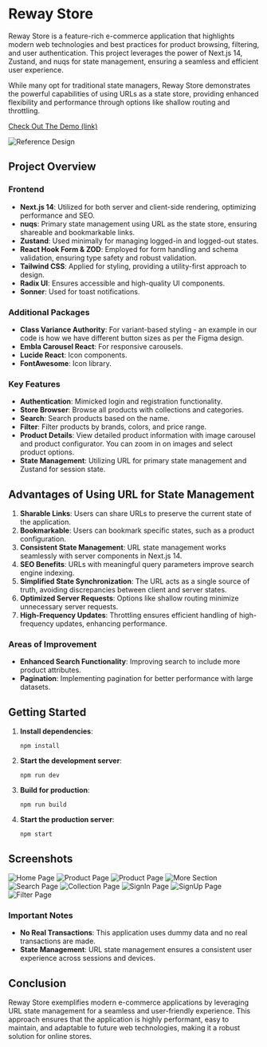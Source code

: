 # Reway Store

Reway Store is a feature-rich e-commerce application that highlights modern web technologies and best practices for product browsing, filtering, and user authentication. This project leverages the power of Next.js 14, Zustand, and nuqs for state management, ensuring a seamless and efficient user experience.

While many opt for traditional state managers, Reway Store demonstrates the powerful capabilities of using URLs as a state store, providing enhanced flexibility and performance through options like shallow routing and throttling.

[Check Out The Demo (link)](https://reway.teeldinho.co.za/)

![Reference Design](public/assets/Mock%20up.svg)

## Project Overview

### Frontend

- **Next.js 14**: Utilized for both server and client-side rendering, optimizing performance and SEO.
- **nuqs**: Primary state management using URL as the state store, ensuring shareable and bookmarkable links.
- **Zustand**: Used minimally for managing logged-in and logged-out states.
- **React Hook Form & ZOD**: Employed for form handling and schema validation, ensuring type safety and robust validation.
- **Tailwind CSS**: Applied for styling, providing a utility-first approach to design.
- **Radix UI**: Ensures accessible and high-quality UI components.
- **Sonner**: Used for toast notifications.

### Additional Packages

- **Class Variance Authority**: For variant-based styling - an example in our code is how we have different button sizes as per the Figma design.
- **Embla Carousel React**: For responsive carousels.
- **Lucide React**: Icon components.
- **FontAwesome**: Icon library.

### Key Features

- **Authentication**: Mimicked login and registration functionality.
- **Store Browser**: Browse all products with collections and categories.
- **Search**: Search products based on the name.
- **Filter**: Filter products by brands, colors, and price range.
- **Product Details**: View detailed product information with image carousel and product configurator. You can zoom in on images and select product options.
- **State Management**: Utilizing URL for primary state management and Zustand for session state.

## Advantages of Using URL for State Management

1. **Sharable Links**: Users can share URLs to preserve the current state of the application.
2. **Bookmarkable**: Users can bookmark specific states, such as a product configuration.
3. **Consistent State Management**: URL state management works seamlessly with server components in Next.js 14.
4. **SEO Benefits**: URLs with meaningful query parameters improve search engine indexing.
5. **Simplified State Synchronization**: The URL acts as a single source of truth, avoiding discrepancies between client and server states.
6. **Optimized Server Requests**: Options like shallow routing minimize unnecessary server requests.
7. **High-Frequency Updates**: Throttling ensures efficient handling of high-frequency updates, enhancing performance.

### Areas of Improvement

- **Enhanced Search Functionality**: Improving search to include more product attributes.
- **Pagination**: Implementing pagination for better performance with large datasets.

## Getting Started

1. **Install dependencies**:

   ```
   npm install
   ```

2. **Start the development server**:

   ```
   npm run dev
   ```

3. **Build for production**:

   ```
   npm run build
   ```

4. **Start the production server**:

   ```
   npm start
   ```

## Screenshots

![Home Page](public/assets/home.png)
![Product Page](public//assets/productpreview.png)
![Product Page](public//assets/productpreview2.png)
![More Section](public//assets/more.png)
![Search Page](public//assets/search.png)
![Collection Page](public//assets/collection.png)
![SignIn Page](public//assets/signin.png)
![SignUp Page](public//assets/signup.png)
![Filter Page](public//assets/filtered.png)

### Important Notes

- **No Real Transactions**: This application uses dummy data and no real transactions are made.
- **State Management**: URL state management ensures a consistent user experience across sessions and devices.

## Conclusion

Reway Store exemplifies modern e-commerce applications by leveraging URL state management for a seamless and user-friendly experience. This approach ensures that the application is highly performant, easy to maintain, and adaptable to future web technologies, making it a robust solution for online stores.
